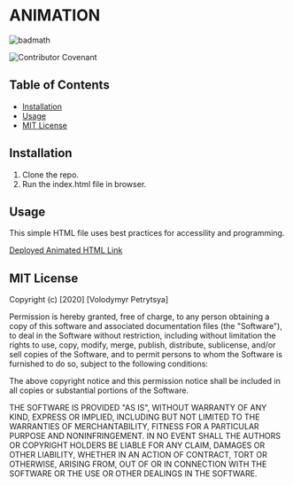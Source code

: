 # ANIMATION

![badmath](https://img.shields.io/badge/basic-ANIMATION-yellow)

![Contributor Covenant](https://img.shields.io/badge/license-MIT-brightgreen)


## Table of Contents

* [Installation](#installation)
* [Usage](#usage)
* [MIT License](#mit_license)

## Installation

1. Clone the repo.
2. Run the index.html file in browser.

## Usage

This simple HTML file uses best practices for accessility and programming.

[Deployed Animated HTML Link ](https://volodya1989.github.io/goit-markup-hw-05/)



<!-- ![Horiseon Readmy part 1](./assets/images/HoriseonReadme_part1.png)


![Horiseon Readmy part 2](./assets/images/HoriseonReadme_part2.png) -->

## MIT License 

Copyright (c) [2020] [Volodymyr Petrytsya]

Permission is hereby granted, free of charge, to any person obtaining a copy
of this software and associated documentation files (the "Software"), to deal
in the Software without restriction, including without limitation the rights
to use, copy, modify, merge, publish, distribute, sublicense, and/or sell
copies of the Software, and to permit persons to whom the Software is
furnished to do so, subject to the following conditions:

The above copyright notice and this permission notice shall be included in all
copies or substantial portions of the Software.

THE SOFTWARE IS PROVIDED "AS IS", WITHOUT WARRANTY OF ANY KIND, EXPRESS OR
IMPLIED, INCLUDING BUT NOT LIMITED TO THE WARRANTIES OF MERCHANTABILITY,
FITNESS FOR A PARTICULAR PURPOSE AND NONINFRINGEMENT. IN NO EVENT SHALL THE
AUTHORS OR COPYRIGHT HOLDERS BE LIABLE FOR ANY CLAIM, DAMAGES OR OTHER
LIABILITY, WHETHER IN AN ACTION OF CONTRACT, TORT OR OTHERWISE, ARISING FROM,
OUT OF OR IN CONNECTION WITH THE SOFTWARE OR THE USE OR OTHER DEALINGS IN THE
SOFTWARE.

<!-- ## Contributing

If you would like to contribute to this project, please follow the [Contributor Covenant](https://www.contributor-covenant.org/) guidelines. -->
